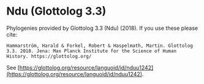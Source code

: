 # Ndu (Glottolog 3.3)

Phylogenies provided by Glottolog 3.3 (Ndu) (2018). If you use these please cite:

```
Hammarström, Harald & Forkel, Robert & Haspelmath, Martin. Glottolog 3.3. 2018. Jena: Max Planck Institute for the Science of Human History. https://glottolog.org/
```

See  [https://glottolog.org/resource/languoid/id/nduu1242](https://glottolog.org/resource/languoid/id/nduu1242).

